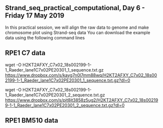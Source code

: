 ## Strand_seq_practical_computational, Day 6 - Friday 17 May 2019
In this practical session, we will align the raw data to genome and make chromosome plot using Strand-seq data
You can download the example data using the following command lines

## RPE1 C7 data
wget -O H2KT2AFXY_C7x02_18s002199-1-1_Raeder_lane1C7x02PE20301_1_sequence.txt.gz https://www.dropbox.com/s/kayg7n0l7mm88wq/H2KT2AFXY_C7x02_18s002199-1-1_Raeder_lane1C7x02PE20301_1_sequence.txt.gz?dl=0

wget -O H2KT2AFXY_C7x02_18s002199-1-1_Raeder_lane1C7x02PE20301_2_sequence.txt.gz https://www.dropbox.com/s/pit8jt3858z5ug2/H2KT2AFXY_C7x02_18s002199-1-1_Raeder_lane1C7x02PE20301_2_sequence.txt.gz?dl=0


## RPE1 BM510 data
